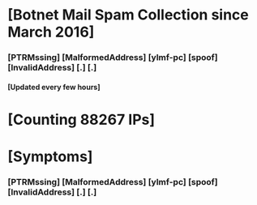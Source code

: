 # [Botnet Mail Spam Collection since March 2016]
### [PTRMssing] [MalformedAddress] [ylmf-pc] [spoof] [InvalidAddress] [.] [.]
#### [Updated every few hours]

# [Counting 88267 IPs]

# [Symptoms] 
###   [PTRMssing] [MalformedAddress] [ylmf-pc] [spoof] [InvalidAddress] [.] [.]
